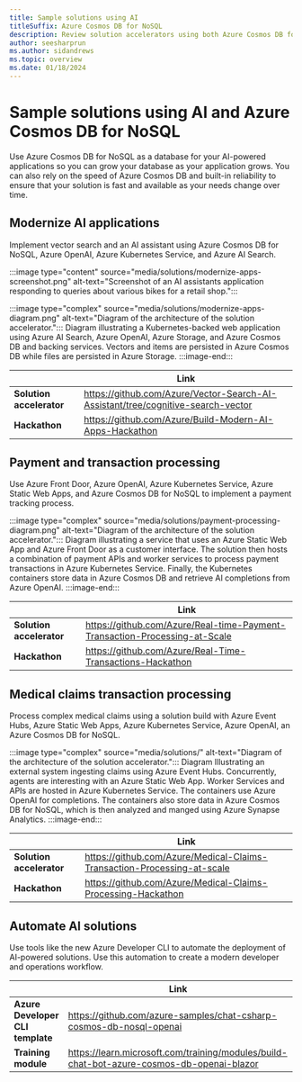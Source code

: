 ```yaml
---
title: Sample solutions using AI
titleSuffix: Azure Cosmos DB for NoSQL
description: Review solution accelerators using both Azure Cosmos DB for NoSQL and Azure OpenAI. The solutions integrate AI with vector search capabilities.
author: seesharprun
ms.author: sidandrews
ms.topic: overview
ms.date: 01/18/2024
---
```


# Sample solutions using AI and Azure Cosmos DB for NoSQL

Use Azure Cosmos DB for NoSQL as a database for your AI-powered applications so you can grow your database as your application grows. You can also rely on the speed of Azure Cosmos DB and built-in reliability to ensure that your solution is fast and available as your needs change over time.

## Modernize AI applications

Implement vector search and an AI assistant using Azure Cosmos DB for NoSQL, Azure OpenAI, Azure Kubernetes Service, and Azure AI Search.

:::image type="content" source="media/solutions/modernize-apps-screenshot.png" alt-text="Screenshot of an AI assistants application responding to queries about various bikes for a retail shop.":::

:::image type="complex" source="media/solutions/modernize-apps-diagram.png" alt-text="Diagram of the architecture of the solution accelerator.":::
Diagram illustrating a Kubernetes-backed web application using Azure AI Search, Azure OpenAI, Azure Storage, and Azure Cosmos DB and backing services. Vectors and items are persisted in Azure Cosmos DB while files are persisted in Azure Storage.
:::image-end:::

| | Link |
| --- | --- |
| **Solution accelerator** | <https://github.com/Azure/Vector-Search-AI-Assistant/tree/cognitive-search-vector> |
| **Hackathon** | <https://github.com/Azure/Build-Modern-AI-Apps-Hackathon> |

## Payment and transaction processing

Use Azure Front Door, Azure OpenAI, Azure Kubernetes Service, Azure Static Web Apps, and Azure Cosmos DB for NoSQL to implement a payment tracking process.

:::image type="complex" source="media/solutions/payment-processing-diagram.png" alt-text="Diagram of the architecture of the solution accelerator.":::
Diagram illustrating a service that uses an Azure Static Web App and Azure Front Door as a customer interface. The solution then hosts a combination of payment APIs and worker services to process payment transactions in Azure Kubernetes Service. Finally, the Kubernetes containers store data in Azure Cosmos DB and retrieve AI completions from Azure OpenAI.
:::image-end:::

| | Link |
| --- | --- |
| **Solution accelerator** | <https://github.com/Azure/Real-time-Payment-Transaction-Processing-at-Scale> |
| **Hackathon** | <https://github.com/Azure/Real-Time-Transactions-Hackathon> |

## Medical claims transaction processing

Process complex medical claims using a solution build with Azure Event Hubs, Azure Static Web Apps, Azure Kubernetes Service, Azure OpenAI, an Azure Cosmos DB for NoSQL.

:::image type="complex" source="media/solutions/" alt-text="Diagram of the architecture of the solution accelerator.":::
Diagram Illustrating an external system ingesting claims using Azure Event Hubs. Concurrently, agents are interesting with an Azure Static Web App. Worker Services and APIs are hosted in Azure Kubernetes Service. The containers use Azure OpenAI for completions. The containers also store data in Azure Cosmos DB for NoSQL, which is then analyzed and manged using Azure Synapse Analytics.
:::image-end:::

| | Link |
| --- | --- |
| **Solution accelerator** | <https://github.com/Azure/Medical-Claims-Transaction-Processing-at-scale> |
| **Hackathon** | <https://github.com/Azure/Medical-Claims-Processing-Hackathon> |

## Automate AI solutions

Use tools like the new Azure Developer CLI to automate the deployment of AI-powered solutions. Use this automation to create a modern developer and operations workflow.

| | Link |
| --- | --- |
| **Azure Developer CLI template** | <https://github.com/azure-samples/chat-csharp-cosmos-db-nosql-openai> |
| **Training module** | <https://learn.microsoft.com/training/modules/build-chat-bot-azure-cosmos-db-openai-blazor> |
